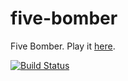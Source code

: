 five-bomber
===========

Five Bomber. Play it [here](http://mvdavid7.github.io/five-bomber/).

[![Build Status](https://travis-ci.org/mvdavid7/five-bomber.svg?branch=master)](https://travis-ci.org/mvdavid7/five-bomber)
